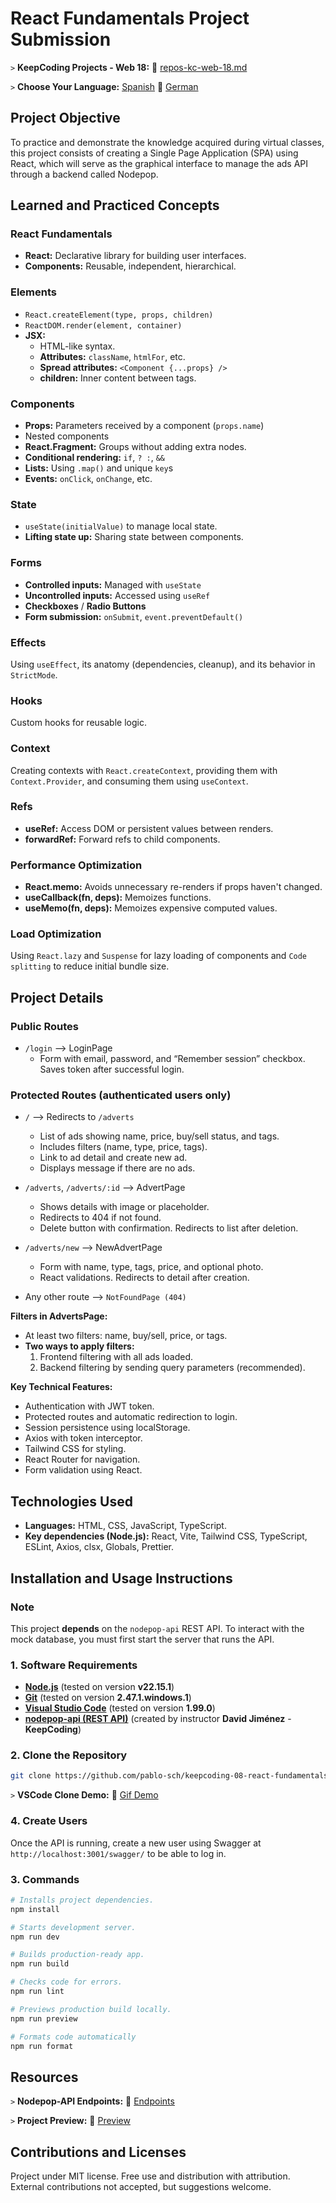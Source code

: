 # React Fundamentals Project Submission

`>` **KeepCoding Projects - Web 18:** 📁 [repos-kc-web-18.md](https://github.com/pablo-sch/pablo-sch/blob/main/docs/repos-kc-web-18.md)

`>` **Choose Your Language:** [Spanish](README.es.md) 🔄 [German](README.de.md)

<!-- ------------------------------------------------------------------------------------------- -->

## Project Objective

To practice and demonstrate the knowledge acquired during virtual classes, this project consists of creating a Single Page Application (SPA) using React, which will serve as the graphical interface to manage the ads API through a backend called Nodepop.

## Learned and Practiced Concepts

### React Fundamentals

- **React:** Declarative library for building user interfaces.
- **Components:** Reusable, independent, hierarchical.

### Elements

- `React.createElement(type, props, children)`
- `ReactDOM.render(element, container)`
- **JSX:**
  - HTML-like syntax.
  - **Attributes:** `className`, `htmlFor`, etc.
  - **Spread attributes:** `<Component {...props} />`
  - **children:** Inner content between tags.

### Components

- **Props:** Parameters received by a component (`props.name`)
- Nested components
- **React.Fragment:** Groups without adding extra nodes.
- **Conditional rendering:** `if`, `? :`, `&&`
- **Lists:** Using `.map()` and unique `key`s
- **Events:** `onClick`, `onChange`, etc.

### State

- `useState(initialValue)` to manage local state.
- **Lifting state up:** Sharing state between components.

### Forms

- **Controlled inputs:** Managed with `useState`
- **Uncontrolled inputs:** Accessed using `useRef`
- **Checkboxes** / **Radio Buttons**
- **Form submission:** `onSubmit`, `event.preventDefault()`

### Effects

Using `useEffect`, its anatomy (dependencies, cleanup), and its behavior in `StrictMode`.

### Hooks

Custom hooks for reusable logic.

### Context

Creating contexts with `React.createContext`, providing them with `Context.Provider`, and consuming them using `useContext`.

### Refs

- **useRef:** Access DOM or persistent values between renders.
- **forwardRef:** Forward refs to child components.

### Performance Optimization

- **React.memo:** Avoids unnecessary re-renders if props haven't changed.
- **useCallback(fn, deps):** Memoizes functions.
- **useMemo(fn, deps):** Memoizes expensive computed values.

### Load Optimization

Using `React.lazy` and `Suspense` for lazy loading of components and `Code splitting` to reduce initial bundle size.

## Project Details

### Public Routes

- `/login` —> LoginPage
  - Form with email, password, and “Remember session” checkbox. Saves token after successful login.

### Protected Routes (authenticated users only)

- `/` —> Redirects to `/adverts`

  - List of ads showing name, price, buy/sell status, and tags.
  - Includes filters (name, type, price, tags).
  - Link to ad detail and create new ad.
  - Displays message if there are no ads.

- `/adverts`, `/adverts/:id` —> AdvertPage

  - Shows details with image or placeholder.
  - Redirects to 404 if not found.
  - Delete button with confirmation. Redirects to list after deletion.

- `/adverts/new` —> NewAdvertPage

  - Form with name, type, tags, price, and optional photo.
  - React validations. Redirects to detail after creation.

- Any other route —> `NotFoundPage (404)`

**Filters in AdvertsPage:**

- At least two filters: name, buy/sell, price, or tags.
- **Two ways to apply filters:**
  1. Frontend filtering with all ads loaded.
  2. Backend filtering by sending query parameters (recommended).

**Key Technical Features:**

- Authentication with JWT token.
- Protected routes and automatic redirection to login.
- Session persistence using localStorage.
- Axios with token interceptor.
- Tailwind CSS for styling.
- React Router for navigation.
- Form validation using React.

## Technologies Used

- **Languages:** HTML, CSS, JavaScript, TypeScript.
- **Key dependencies (Node.js):** React, Vite, Tailwind CSS, TypeScript, ESLint, Axios, clsx, Globals, Prettier.

## Installation and Usage Instructions

### Note

This project **depends** on the `nodepop-api` REST API. To interact with the mock database, you must first start the server that runs the API.

### 1. Software Requirements

- **[Node.js](https://nodejs.org/en/download/)** (tested on version **v22.15.1**)
- **[Git](https://git-scm.com/downloads)** (tested on version **2.47.1.windows.1**)
- **[Visual Studio Code](https://code.visualstudio.com/)** (tested on version **1.99.0**)
- **[nodepop-api (REST API)](https://github.com/davidjj76/nodepop-api)** (created by instructor **David Jiménez** - **KeepCoding**)

### 2. Clone the Repository

```bash
git clone https://github.com/pablo-sch/keepcoding-08-react-fundamentals.git
```

`>` **VSCode Clone Demo:** 🎥 [Gif Demo](https://github.com/pablo-sch/pablo-sch/blob/main/etc/clone-tutorial.gif)

### 4. Create Users

Once the API is running, create a new user using Swagger at `http://localhost:3001/swagger/` to be able to log in.

### 3. Commands

```sh
# Installs project dependencies.
npm install

# Starts development server.
npm run dev

# Builds production-ready app.
npm run build

# Checks code for errors.
npm run lint

# Previews production build locally.
npm run preview

# Formats code automatically
npm run format
```

<!-- ------------------------------------------------------------------------------------------- -->

## Resources

`>` **Nodepop-API Endpoints:** 📄 [Endpoints](api-doc.md)

`>` **Project Preview:** 👀 [Preview](preview.md)

<!-- ------------------------------------------------------------------------------------------- -->

## Contributions and Licenses

Project under MIT license. Free use and distribution with attribution. External contributions not accepted, but suggestions welcome.

